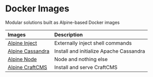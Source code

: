 # Docker Images

Modular solutions built as Alpine-based Docker images

<table>
  <thead>
    <tr>
      <th align="left">Images</th>
      <th align="left">Description</th>
    </tr>
  </thead>
  <tbody>
    <tr>
      <td valign="top">
        <a
          href="https://github.com/chiefmikey/docker-images/tree/main/alpine-inject"
          target="_blank"
          >Alpine Inject</a
        >
      </td>
      <td valign="top">Externally inject shell commands</td>
    </tr>
    <tr>
      <td valign="top">
        <a
          href="https://github.com/chiefmikey/docker-images/tree/main/alpine-cassandra"
          target="_blank"
          >Alpine Cassandra</a
        >
      </td>
      <td valign="top">Install and initialize Apache Cassandra</td>
    </tr>
    <tr>
      <td valign="top">
        <a
          href="https://github.com/chiefmikey/docker-images/tree/main/alpine-node"
          target="_blank"
          >Alpine Node</a
        >
      </td>
      <td valign="top">Node and nothing else</td>
    </tr>
    <tr>
      <td valign="top">
        <a
          href="https://github.com/chiefmikey/docker-images/tree/main/alpine-craftcms"
          target="_blank"
          >Alpine CraftCMS</a
        >
      </td>
      <td valign="top">Install and serve CraftCMS</td>
    </tr>
  </tbody>
</table>
